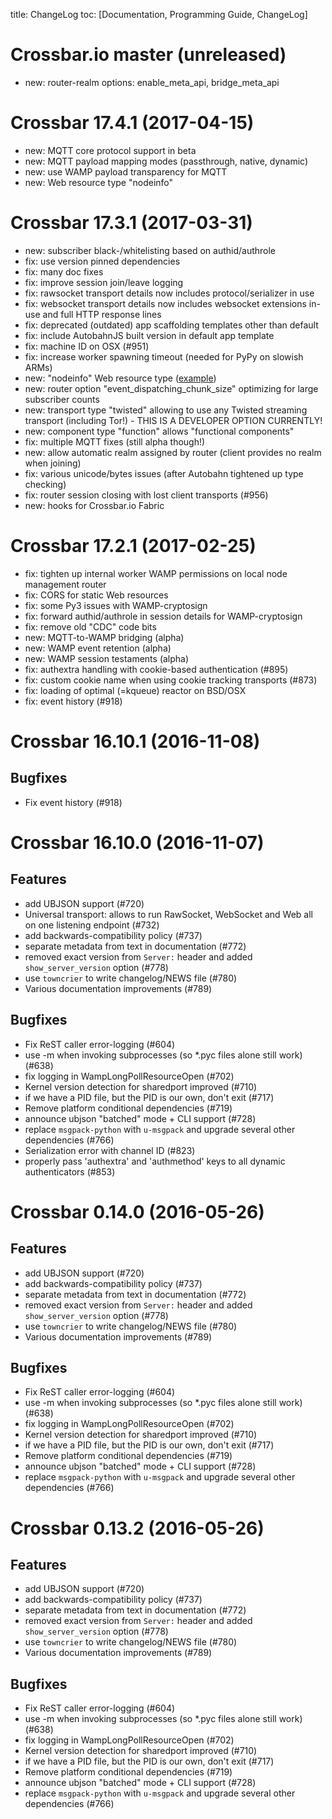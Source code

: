 title: ChangeLog
toc: [Documentation, Programming Guide, ChangeLog]

Crossbar.io master (unreleased)
===============================

* new: router-realm options: enable_meta_api, bridge_meta_api


Crossbar 17.4.1 (2017-04-15)
=============================

* new: MQTT core protocol support in beta
* new: MQTT payload mapping modes (passthrough, native, dynamic)
* new: use WAMP payload transparency for MQTT
* new: Web resource type "nodeinfo"


Crossbar 17.3.1 (2017-03-31)
=============================

* new: subscriber black-/whitelisting based on authid/authrole
* fix: use version pinned dependencies
* fix: many doc fixes
* fix: improve session join/leave logging
* fix: rawsocket transport details now includes protocol/serializer in use
* fix: websocket transport details now includes websocket extensions in-use and full HTTP response lines
* fix: deprecated (outdated) app scaffolding templates other than default
* fix: include AutobahnJS built version in default app template
* fix: machine ID on OSX (#951)
* fix: increase worker spawning timeout (needed for PyPy on slowish ARMs)
* new: "nodeinfo" Web resource type ([example](https://github.com/crossbario/crossbar-examples/tree/master/nodeinfo))
* new: router option "event_dispatching_chunk_size" optimizing for large subscriber counts
* new: transport type "twisted" allowing to use any Twisted streaming transport (including Tor!) - THIS IS A DEVELOPER OPTION CURRENTLY!
* new: component type "function" allows "functional components"
* fix: multiple MQTT fixes (still alpha though!)
* new: allow automatic realm assigned by router (client provides no realm when joining)
* fix: various unicode/bytes issues (after Autobahn tightened up type checking)
* fix: router session closing with lost client transports (#956)
* new: hooks for Crossbar.io Fabric


Crossbar 17.2.1 (2017-02-25)
=============================

* fix: tighten up internal worker WAMP permissions on local node management router
* fix: CORS for static Web resources
* fix: some Py3 issues with WAMP-cryptosign
* fix: forward authid/authrole in session details for WAMP-cryptosign
* fix: remove old "CDC" code bits
* new: MQTT-to-WAMP bridging (alpha)
* new: WAMP event retention (alpha)
* new: WAMP session testaments (alpha)
* fix: authextra handling with cookie-based authentication (#895)
* fix: custom cookie name when using cookie tracking transports (#873)
* fix: loading of optimal (=kqueue) reactor on BSD/OSX
* fix: event history (#918)


Crossbar 16.10.1 (2016-11-08)
=============================

Bugfixes
--------

- Fix event history (#918)


Crossbar 16.10.0 (2016-11-07)
=============================

Features
--------

- add UBJSON support (#720)
- Universal transport: allows to run RawSocket, WebSocket and Web all
  on one listening endpoint (#732)
- add backwards-compatibility policy (#737)
- separate metadata from text in documentation (#772)
- removed exact version from ``Server:`` header and added
  ``show_server_version`` option (#778)
- use ``towncrier`` to write changelog/NEWS file (#780)
- Various documentation improvements (#789)

Bugfixes
--------

- Fix ReST caller error-logging (#604)
- use -m when invoking subprocesses (so *.pyc files alone still work)
  (#638)
- fix logging in WampLongPollResourceOpen (#702)
- Kernel version detection for sharedport improved (#710)
- if we have a PID file, but the PID is our own, don't exit (#717)
- Remove platform conditional dependencies (#719)
- announce ubjson "batched" mode + CLI support (#728)
- replace ``msgpack-python`` with ``u-msgpack`` and upgrade several
  other dependencies (#766)
- Serialization error with channel ID (#823)
- properly pass 'authextra' and 'authmethod' keys to all dynamic
  authenticators (#853)


Crossbar 0.14.0 (2016-05-26)
============================

Features
--------

- add UBJSON support (#720)
- add backwards-compatibility policy (#737)
- separate metadata from text in documentation (#772)
- removed exact version from ``Server:`` header and added
  ``show_server_version`` option (#778)
- use ``towncrier`` to write changelog/NEWS file (#780)
- Various documentation improvements (#789)

Bugfixes
--------

- Fix ReST caller error-logging (#604)
- use -m when invoking subprocesses (so *.pyc files alone still work)
  (#638)
- fix logging in WampLongPollResourceOpen (#702)
- Kernel version detection for sharedport improved (#710)
- if we have a PID file, but the PID is our own, don't exit (#717)
- Remove platform conditional dependencies (#719)
- announce ubjson "batched" mode + CLI support (#728)
- replace ``msgpack-python`` with ``u-msgpack`` and upgrade several
  other dependencies (#766)


Crossbar 0.13.2 (2016-05-26)
============================

Features
--------

- add UBJSON support (#720)
- add backwards-compatibility policy (#737)
- separate metadata from text in documentation (#772)
- removed exact version from ``Server:`` header and added
  ``show_server_version`` option (#778)
- use ``towncrier`` to write changelog/NEWS file (#780)
- Various documentation improvements (#789)

Bugfixes
--------

- Fix ReST caller error-logging (#604)
- use -m when invoking subprocesses (so *.pyc files alone still work)
  (#638)
- fix logging in WampLongPollResourceOpen (#702)
- Kernel version detection for sharedport improved (#710)
- if we have a PID file, but the PID is our own, don't exit (#717)
- Remove platform conditional dependencies (#719)
- announce ubjson "batched" mode + CLI support (#728)
- replace ``msgpack-python`` with ``u-msgpack`` and upgrade several
  other dependencies (#766)
